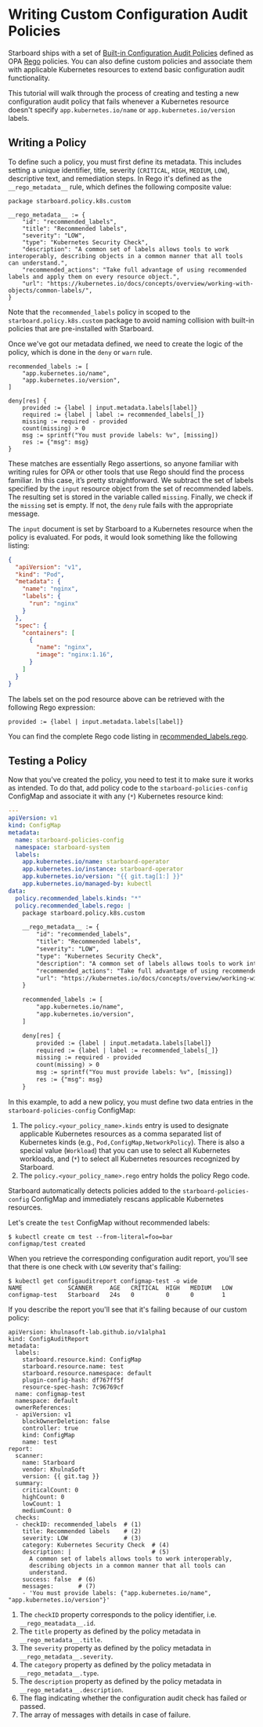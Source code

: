# Writing Custom Configuration Audit Policies

Starboard ships with a set of [Built-in Configuration Audit Policies] defined as OPA [Rego] policies. You can also
define custom policies and associate them with applicable Kubernetes resources to extend basic configuration audit
functionality.

This tutorial will walk through the process of creating and testing a new configuration audit policy that fails whenever
a Kubernetes resource doesn't specify `app.kubernetes.io/name` or `app.kubernetes.io/version` labels.

## Writing a Policy

To define such a policy, you must first define its metadata. This includes setting a unique identifier, title, severity
(`CRITICAL`, `HIGH`, `MEDIUM`, `LOW`), descriptive text, and remediation steps. In Rego it's defined as the
`__rego_metadata__` rule, which defines the following composite value:

```opa
package starboard.policy.k8s.custom

__rego_metadata__ := {
	"id": "recommended_labels",
	"title": "Recommended labels",
	"severity": "LOW",
	"type": "Kubernetes Security Check",
	"description": "A common set of labels allows tools to work interoperably, describing objects in a common manner that all tools can understand.",
	"recommended_actions": "Take full advantage of using recommended labels and apply them on every resource object.",
	"url": "https://kubernetes.io/docs/concepts/overview/working-with-objects/common-labels/",
}
```

Note that the `recommended_labels` policy in scoped to the `starboard.policy.k8s.custom` package to avoid naming
collision with built-in policies that are pre-installed with Starboard.

Once we've got our metadata defined, we need to create the logic of the policy, which is done in the `deny` or `warn`
rule.

```opa
recommended_labels := [
	"app.kubernetes.io/name",
	"app.kubernetes.io/version",
]

deny[res] {
	provided := {label | input.metadata.labels[label]}
	required := {label | label := recommended_labels[_]}
	missing := required - provided
	count(missing) > 0
	msg := sprintf("You must provide labels: %v", [missing])
	res := {"msg": msg}
}
```

These matches are essentially Rego assertions, so anyone familiar with writing rules for OPA or other tools that use
Rego should find the process familiar. In this case, it’s pretty straightforward. We subtract the set of labels
specified by the `input` resource object from the set of recommended labels. The resulting set is stored in the variable
called `missing`. Finally, we check if the `missing` set is empty. If not, the `deny` rule fails with the appropriate
message.

The `input` document is set by Starboard to a Kubernetes resource when the policy is evaluated. For pods, it would look
something like the following listing:

```json
{
  "apiVersion": "v1",
  "kind": "Pod",
  "metadata": {
    "name": "nginx",
    "labels": {
      "run": "nginx"
    }
  },
  "spec": {
    "containers": [
      {
        "name": "nginx",
        "image": "nginx:1.16",
      }
    ]
  }
}
```

The labels set on the pod resource above can be retrieved with the following Rego expression:

```opa
provided := {label | input.metadata.labels[label]}
```

You can find the complete Rego code listing in [recommended_labels.rego](./recommended_labels.rego).

## Testing a Policy

Now that you've created the policy, you need to test it to make sure it works as intended. To do that, add policy code to
the `starboard-policies-config` ConfigMap and associate it with any (`*`) Kubernetes resource kind:

```yaml
---
apiVersion: v1
kind: ConfigMap
metadata:
  name: starboard-policies-config
  namespace: starboard-system
  labels:
    app.kubernetes.io/name: starboard-operator
    app.kubernetes.io/instance: starboard-operator
    app.kubernetes.io/version: "{{ git.tag[1:] }}"
    app.kubernetes.io/managed-by: kubectl
data:
  policy.recommended_labels.kinds: "*"
  policy.recommended_labels.rego: |
    package starboard.policy.k8s.custom

    __rego_metadata__ := {
    	"id": "recommended_labels",
    	"title": "Recommended labels",
    	"severity": "LOW",
    	"type": "Kubernetes Security Check",
    	"description": "A common set of labels allows tools to work interoperably, describing objects in a common manner that all tools can understand",
    	"recommended_actions": "Take full advantage of using recommended labels and apply them on every resource object.",
    	"url": "https://kubernetes.io/docs/concepts/overview/working-with-objects/common-labels/",
    }

    recommended_labels := [
    	"app.kubernetes.io/name",
    	"app.kubernetes.io/version",
    ]

    deny[res] {
    	provided := {label | input.metadata.labels[label]}
    	required := {label | label := recommended_labels[_]}
    	missing := required - provided
    	count(missing) > 0
    	msg := sprintf("You must provide labels: %v", [missing])
    	res := {"msg": msg}
    }
```

In this example, to add a new policy, you must define two data entries in the `starboard-policies-config`
ConfigMap:

1. The `policy.<your_policy_name>.kinds` entry is used to designate applicable Kubernetes resources as a comma separated
   list of Kubernetes kinds (e.g., `Pod,ConfigMap,NetworkPolicy`). There is also a special value (`Workload`) that you
   can use to select all Kubernetes workloads, and (`*`) to select all Kubernetes resources recognized by Starboard.
2. The `policy.<your_policy_name>.rego` entry holds the policy Rego code.

Starboard automatically detects policies added to the `starboard-policies-config` ConfigMap and immediately rescans
applicable Kubernetes resources.

Let's create the `test` ConfigMap without recommended labels:

```console
$ kubectl create cm test --from-literal=foo=bar
configmap/test created
```

When you retrieve the corresponding configuration audit report, you'll see that there is one check with `LOW` severity
that's failing:

```console
$ kubectl get configauditreport configmap-test -o wide
NAME             SCANNER     AGE   CRITICAL  HIGH   MEDIUM   LOW
configmap-test   Starboard   24s   0         0      0        1
```

If you describe the report you'll see that it's failing because of our custom policy:

``` { .yaml .annotate }
apiVersion: khulnasoft-lab.github.io/v1alpha1
kind: ConfigAuditReport
metadata:
  labels:
    starboard.resource.kind: ConfigMap
    starboard.resource.name: test
    starboard.resource.namespace: default
    plugin-config-hash: df767ff5f
    resource-spec-hash: 7c96769cf
  name: configmap-test
  namespace: default
  ownerReferences:
  - apiVersion: v1
    blockOwnerDeletion: false
    controller: true
    kind: ConfigMap
    name: test
report:
  scanner:
    name: Starboard
    vendor: KhulnaSoft
    version: {{ git.tag }}
  summary:
    criticalCount: 0
    highCount: 0
    lowCount: 1
    mediumCount: 0
  checks:
  - checkID: recommended_labels  # (1)
    title: Recommended labels    # (2)
    severity: LOW                # (3)
    category: Kubernetes Security Check  # (4)
    description: |                       # (5)
      A common set of labels allows tools to work interoperably,
      describing objects in a common manner that all tools can
      understand.
    success: false  # (6)
    messages:       # (7)
    - 'You must provide labels: {"app.kubernetes.io/name", "app.kubernetes.io/version"}'
```

1. The `checkID` property corresponds to the policy identifier, i.e. `__rego_meatadata__.id`.
2. The `title` property as defined by the policy metadata in `__rego_metadata__.title`.
3. The `severity` property as defined by the policy metadata in `__rego_metadata__.severity`.
4. The `category` property as defined by the policy metadata in `__rego_metadata__.type`.
5. The `description` property as defined by the policy metadata in `__rego_metadata__.description`.
6. The flag indicating whether the configuration audit check has failed or passed.
7. The array of messages with details in case of failure.

[Built-in Configuration Audit Policies]: ./../configuration-auditing/built-in-policies.md
[Rego]: https://www.openpolicyagent.org/docs/latest/#rego
[recommended labels]: https://kubernetes.io/docs/concepts/overview/working-with-objects/common-labels

